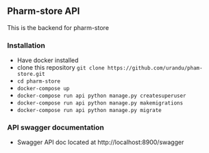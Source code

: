 ## Pharm-store API
This is the backend for pharm-store

### Installation
 - Have docker installed 
 - clone this repository `git clone https://github.com/urandu/pham-store.git`
 - `cd pharm-store`
 - `docker-compose up`
 - `docker-compose run api python manage.py createsuperuser`
 - `docker-compose run api python manage.py makemigrations`
 - `docker-compose run api python manage.py migrate`

### API swagger documentation

- Swagger API doc located at http://localhost:8900/swagger